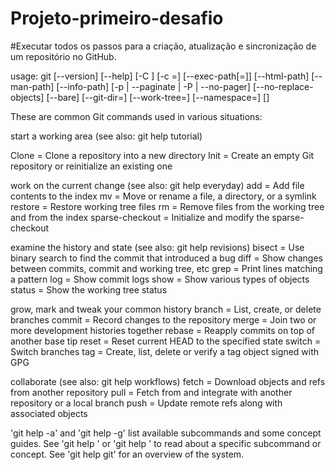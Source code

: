 # Projeto-primeiro-desafio
#Executar todos os passos para a criação, atualização e sincronização de um repositório no GitHub.

usage: git [--version] [--help] [-C <path>] [-c <name>=<value>]
           [--exec-path[=<path>]] [--html-path] [--man-path] [--info-path]
           [-p | --paginate | -P | --no-pager] [--no-replace-objects] [--bare]
           [--git-dir=<path>] [--work-tree=<path>] [--namespace=<name>]
           <command> [<args>]
  
 
These are common Git commands used in various situations:

start a working area (see also: git help tutorial)

  Clone = Clone a repository into a new directory
   Init = Create an empty Git repository or reinitialize an existing one

work on the current change (see also: git help everyday)
   add  = Add file contents to the index
   mv  = Move or rename a file, a directory, or a symlink
   restore = Restore working tree files
   rm = Remove files from the working tree and from the index
   sparse-checkout = Initialize and modify the sparse-checkout

examine the history and state (see also: git help revisions)
   bisect = Use binary search to find the commit that introduced a bug
   diff = Show changes between commits, commit and working tree, etc
   grep = Print lines matching a pattern
   log = Show commit logs
   show = Show various types of objects
   status = Show the working tree status

grow, mark and tweak your common history
   branch = List, create, or delete branches
   commit = Record changes to the repository
   merge = Join two or more development histories together
   rebase = Reapply commits on top of another base tip
   reset = Reset current HEAD to the specified state
   switch = Switch branches
   tag = Create, list, delete or verify a tag object signed with GPG

collaborate (see also: git help workflows)
   fetch = Download objects and refs from another repository
   pull = Fetch from and integrate with another repository or a local branch
   push = Update remote refs along with associated objects

'git help -a' and 'git help -g' list available subcommands and some
concept guides. See 'git help <command>' or 'git help <concept>'
to read about a specific subcommand or concept.
See 'git help git' for an overview of the system.

